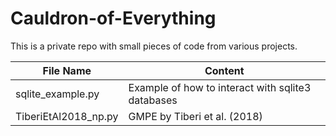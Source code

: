 # Cauldron-of-Everything
This is a private repo with small pieces of code from various projects.

| File Name | Content |
| ------------- | ------------- |
| sqlite_example.py | Example of how to interact with sqlite3 databases |
| TiberiEtAl2018_np.py | GMPE by Tiberi et al. (2018)  |
